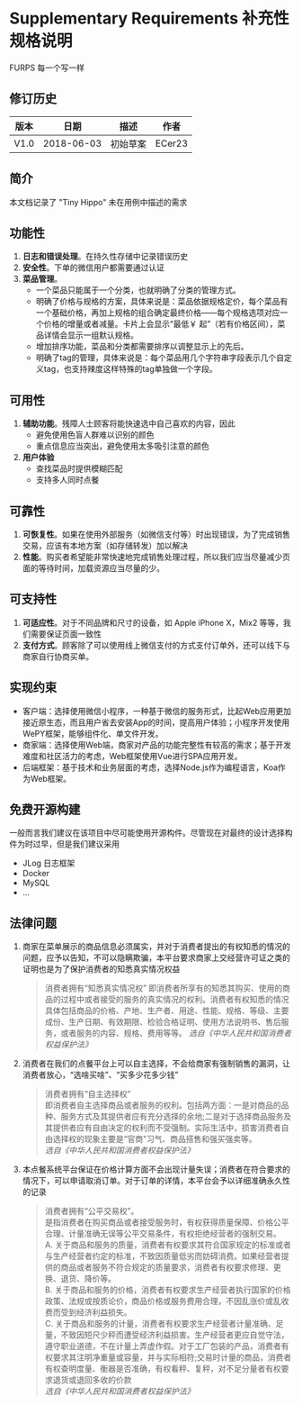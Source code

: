 # Supplementary Requirements 补充性规格说明

FURPS 每一个写一样

## 修订历史

版本  | 日期 | 描述 | 作者
---- | ---- | ---- | ---
V1.0 | 2018-06-03 | 初始草案 | ECer23

## 简介

本文档记录了 "Tiny Hippo" 未在用例中描述的需求

## 功能性

1. **日志和错误处理**。在持久性存储中记录错误历史
2. **安全性**。下单的微信用户都需要通过认证
3. **菜品管理**。
    - 一个菜品只能属于一个分类，也就明确了分类的管理方式。
    - 明确了价格与规格的方案，具体来说是：菜品依据规格定价，每个菜品有一个基础价格，再加上规格的组合确定最终价格——每个规格选项对应一个价格的增量或者减量。卡片上会显示“最低￥ 起”（若有价格区间），菜品详情会显示一组默认规格。
    - 增加排序功能，菜品和分类都需要排序以调整显示上的先后。
    - 明确了tag的管理，具体来说是：每个菜品用几个字符串字段表示几个自定义tag，也支持辣度这样特殊的tag单独做一个字段。

## 可用性

1. **辅助功能**。残障人士顾客将能快速选中自己喜欢的内容，因此
    - 避免使用色盲人群难以识别的颜色
    - 重点信息应当突出，避免使用太多吸引注意的颜色
2. **用户体验**
    - 查找菜品时提供模糊匹配
    - 支持多人同时点餐
  
## 可靠性

1. **可恢复性**。如果在使用外部服务（如微信支付等）时出现错误，为了完成销售交易，应该有本地方案（如存储转发）加以解决
2. **性能**。购买者希望能非常快速地完成销售处理过程，所以我们应当尽量减少页面的等待时间，加载资源应当尽量的少。

## 可支持性

1. **可适应性**。对于不同品牌和尺寸的设备，如 Apple iPhone X，Mix2 等等，我们需要保证页面一致性
2. **支付方式**。顾客除了可以使用线上微信支付的方式支付订单外，还可以线下与商家自行协商买单。

## 实现约束

- 客户端：选择使用微信小程序，一种基于微信的服务形式，比起Web应用更加接近原生态，而且用户省去安装App的时间，提高用户体验；小程序开发使用WePY框架，能够组件化、单文件开发。
- 商家端：选择使用Web端，商家对产品的功能完整性有较高的需求；基于开发难度和社区活力的考虑，Web框架使用Vue进行SPA应用开发。
- 后端框架：基于技术和业务层面的考虑，选择Node.js作为编程语言，Koa作为Web框架。


## 免费开源构建

一般而言我们建议在该项目中尽可能使用开源构件。尽管现在对最终的设计选择构件为时过早，但是我们建议采用

- JLog 日志框架
- Docker
- MySQL
- ...

## 法律问题

1. 商家在菜单展示的商品信息必须属实，并对于消费者提出的有权知悉的情况的问题，应予以告知，不可以隐瞒欺骗，本平台要求商家上交经营许可证之类的证明也是为了保护消费者的知悉真实情况权益
    > 消费者拥有“知悉真实情况权”
    > 即消费者所享有的知悉其购买、使用的商品的过程中或者接受的服务的真实情况的权利。消费者有权知悉的情况具体包括商品的价格、产地、生产者、用途、性能、规格、等级、主要成份、生产日期、有效期限、检验合格证明、使用方法说明书、售后服务，或者服务的内容、规格、费用等等。
    > *选自《中华人民共和国消费者权益保护法》*
2. 消费者在我们的点餐平台上可以自主选择，不会给商家有强制销售的漏洞，让消费者放心，“选啥买啥”、“买多少花多少钱”
    > 消费者拥有“自主选择权”  
    > 即消费者自主选择商品或者服务的权利。包括两方面：一是对商品的品种、服务方式及其提供者应有充分选择的余地;二是对于选择商品服务及其提供者应有自由决定的权利而不受强制。实际生活中，损害消费者自由选择权的现象主要是“官商”习气、商品搭售和强买强卖等。  
    > *选自《中华人民共和国消费者权益保护法》*
3. 本点餐系统平台保证在价格计算方面不会出现计量失误；消费者在符合要求的情况下，可以申请取消订单。对于订单的详情，本平台会予以详细准确永久性的记录
    > 消费者拥有“公平交易权”。  
    > 是指消费者在购买商品或者接受服务时，有权获得质量保障、价格公平合理、计量准确无误等公平交易条件，有权拒绝经营者的强制交易。  
    > A. 关于商品和服务的质量，消费者有权要求其符合国家规定的标准或者与生产经营者约定的标准，不致因质量低劣而妨碍消费。如果经营者提供的商品或者服务不符合规定的质量要求，消费者有权要求修理、更换、退货、降价等。  
    > B. 关于商品和服务的价格，消费者有权要求生产经营者执行国家的价格政策、法规或按质论价，商品价格或服务费用合理，不因乱涨价或乱收费而受到经济利益损失。  
    > C. 关于商品和服务的计量，消费者有权要求生产经营者计量准确、足量，不致因短尺少秤而遭受经济利益损害。生产经营者更应自觉守法，遵守职业道德，不在计量上弄虚作假。对于工厂包装的产品，消费者有权要求其注明净重量或容量，并与实际相符;交易时计量的商品，消费者有权查明度量、衡器是否准确，有权看秤、复秤，对不足分量者有权要求退货或退回多收的价款  
    > *选自《中华人民共和国消费者权益保护法》*
